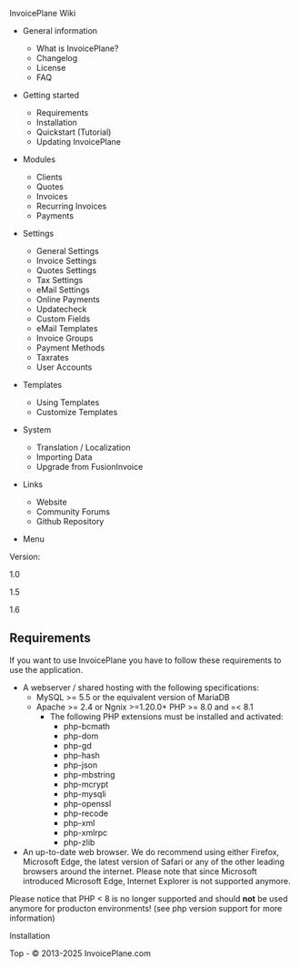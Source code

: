 
InvoicePlane Wiki

* General information
  
  + What is InvoicePlane?
  + Changelog
  + License
  + FAQ
* Getting started
  
  + Requirements
  + Installation
  + Quickstart (Tutorial)
  + Updating InvoicePlane
* Modules
  
  + Clients
  + Quotes
  + Invoices
  + Recurring Invoices
  + Payments
* Settings
  
  + General Settings
  + Invoice Settings
  + Quotes Settings
  + Tax Settings
  + eMail Settings
  + Online Payments
  + Updatecheck
  + Custom Fields
  + eMail Templates
  + Invoice Groups
  + Payment Methods
  + Taxrates
  + User Accounts
* Templates
  
  + Using Templates
  + Customize Templates
* System
  
  + Translation / Localization
  + Importing Data
  + Upgrade from FusionInvoice
* Links 
  + Website
  + Community Forums
  + Github Repository


* Menu

Version:

1.0


1.5


1.6




Requirements
------------

If you want to use InvoicePlane you have to follow these requirements to use the application.

* A webserver / shared hosting with the following specifications:
  + MySQL >= 5.5 or the equivalent version of MariaDB
  + Apache >= 2.4 or Ngnix >=1.20.0+ PHP >= 8.0 and =< 8.1
    + The following PHP extensions must be installed and activated:
      - php-bcmath
      - php-dom
      - php-gd
      - php-hash
      - php-json
      - php-mbstring
      - php-mcrypt
      - php-mysqli
      - php-openssl
      - php-recode
      - php-xml
      - php-xmlrpc
      - php-zlib
* An up-to-date web browser. We do recommend using either Firefox, Microsoft Edge, the latest version of
  Safari or any of the other leading browsers around the internet. Please note that since Microsoft introduced Microsoft Edge, Internet Explorer is not supported anymore.

Please notice that PHP < 8 is no longer supported and should **not** be used anymore for producton
environments! (see php version support for more information)

Installation

 
 Top - © 2013-2025 InvoicePlane.com


